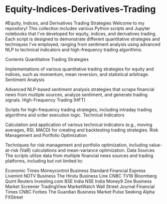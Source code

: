 # Equity-Indices-Derivatives-Trading
#Equity, Indices, and Derivatives Trading Strategies
Welcome to my repository! This collection includes various Python scripts and Jupyter notebooks that I've developed for equity, indices, and derivatives trading. Each script is designed to demonstrate different quantitative strategies and techniques I've employed, ranging from sentiment analysis using advanced NLP to technical indicators and high-frequency trading algorithms.

Contents
Quantitative Trading Strategies

Implementations of various quantitative trading strategies for equity and indices, such as momentum, mean reversion, and statistical arbitrage.
Sentiment Analysis

Advanced NLP-based sentiment analysis strategies that scrape financial news from multiple sources, analyze sentiment, and generate trading signals.
High-Frequency Trading (HFT)

Scripts for high-frequency trading strategies, including intraday trading algorithms and order execution logic.
Technical Indicators

Calculation and application of various technical indicators (e.g., moving averages, RSI, MACD) for creating and backtesting trading strategies.
Risk Management and Portfolio Optimization

Techniques for risk management and portfolio optimization, including value-at-risk (VaR) calculations and mean-variance optimization.
Data Sources
The scripts utilize data from multiple financial news sources and trading platforms, including but not limited to:

Economic Times
Moneycontrol
Business Standard
Financial Express
Livemint
NDTV Business
The Hindu Business Line
CNBC TV18
Bloomberg Quint
Reuters
Investing.com
BSE India
NSE India
Money9
Zee Business
Market Screener
TradingView
MarketWatch
Wall Street Journal
Financial Times
CNBC
Forbes
The Guardian Business
Market Pulse
Seeking Alpha
FXStreet

